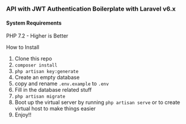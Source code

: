 ### API with JWT Authentication Boilerplate with Laravel v6.x

#### System Requirements

PHP 7.2 - Higher is Better

How to Install

1. Clone this repo
2. `composer install`
3. `php artisan key:generate`
4. Create an empty database
5. copy and rename `.env.example` to `.env`
6. Fill in the database related stuff
7. `php artisan migrate`
8. Boot up the virtual server by running `php artisan serve` or to create virtual host to make things easier
9. Enjoy!!
